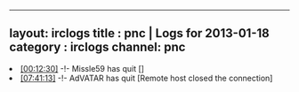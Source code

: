 
---
layout: irclogs
title : pnc | Logs for 2013-01-18
category : irclogs
channel: pnc
---
<li class="logitem"><a href="#00:12:30" name="00:12:30" class="time">[00:12:30]</a> -!- <span class="quit">Missle59</span> has quit [] </li>
<li class="logitem"><a href="#07:41:13" name="07:41:13" class="time">[07:41:13]</a> -!- <span class="quit">AdVATAR</span> has quit [Remote host closed the connection] </li>


